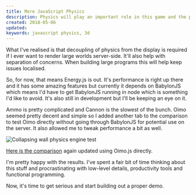 ```yaml
---
title: More JavaScript Physics
description: Physics will play an important role in this game and the performance of the physics engine is a crucial factor. I've spent a bit more time tweaking the comparison and trying out ideas.
created: 2018-05-06
updated:
keywords: javascript physics, 3d
---
```


What I've realised is that decoupling of physics from the display is required if I ever want to render large worlds server-side. It'll also help with separation of concerns. When building large programs this will help keep issues localised.

So, for now, that means Energy.js is out. It's performance is right up there and it has some amazing features but currently it depends on BabylonJS which means I'd have to get BabylonJS running in node which is something I'd like to avoid. It's also still in development but I'll be keeping an eye on it.

Ammo is pretty complicated and Cannon is the slowest of the bunch. Oimo seemed pretty decent and simple so I added another tab to the comparison to test Oimo directly without going through BabylonJS for potential use on the server. It also allowed me to tweak performance a bit as well.

![Collapsing wall physics engine test](/assets/enginetest/engine_test2.webp)

[Here is the comparison](/assets/enginetest) again updated using Oimo.js directly.

I'm pretty happy with the results. I've spent a fair bit of time thinking about this stuff and procrastinating with low-level details, productivity tools and functional programming.

Now, it's time to get serious and start building out a proper demo.

